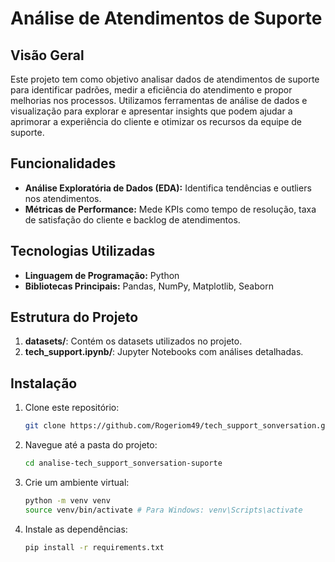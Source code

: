 # Análise de Atendimentos de Suporte

## Visão Geral
Este projeto tem como objetivo analisar dados de atendimentos de suporte para identificar padrões, medir a eficiência do atendimento e propor melhorias nos processos. Utilizamos ferramentas de análise de dados e visualização para explorar e apresentar insights que podem ajudar a aprimorar a experiência do cliente e otimizar os recursos da equipe de suporte.

## Funcionalidades
- **Análise Exploratória de Dados (EDA):** Identifica tendências e outliers nos atendimentos.
- **Métricas de Performance:** Mede KPIs como tempo de resolução, taxa de satisfação do cliente e backlog de atendimentos.

## Tecnologias Utilizadas
- **Linguagem de Programação:** Python
- **Bibliotecas Principais:** Pandas, NumPy, Matplotlib, Seaborn

## Estrutura do Projeto
1. **datasets/**: Contém os datasets utilizados no projeto.
2. **tech_support.ipynb/**: Jupyter Notebooks com análises detalhadas.

## Instalação
1. Clone este repositório:
   ```bash
   git clone https://github.com/Rogeriom49/tech_support_sonversation.git
   ```
2. Navegue até a pasta do projeto:
   ```bash
   cd analise-tech_support_sonversation-suporte
   ```
3. Crie um ambiente virtual:
   ```bash
   python -m venv venv
   source venv/bin/activate # Para Windows: venv\Scripts\activate
   ```
4. Instale as dependências:
   ```bash
   pip install -r requirements.txt
   ```

